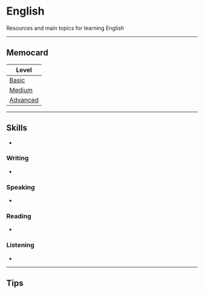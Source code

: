 # English
Resources and main topics for learning English

---
## Memocard

| Level      |
| ---------- |
| [Basic](https://github.com/DLesmes/English/blob/main/Basic.md)      |
| [Medium](https://github.com/DLesmes/English/blob/main/Medium.md)     |
| [Advanced](https://github.com/DLesmes/English/blob/main/High.md)       |

---

## Skills
* 

### Writing
*

### Speaking
*

### Reading
*

### Listening
*

---
## Tips

